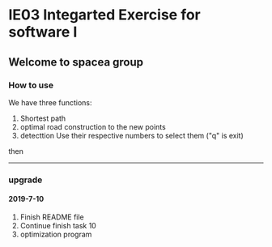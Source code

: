 # IE03 Integarted Exercise for software I  
## Welcome to spacea group

### How to use
We have three functions:
  1. Shortest path
  2. optimal road construction to the new points
  3. detecttion
  Use their respective numbers to select them ("q" is exit)
  
then

------
### upgrade


#### 2019-7-10
1. Finish README file
2. Continue finish task 10
3. optimization program
